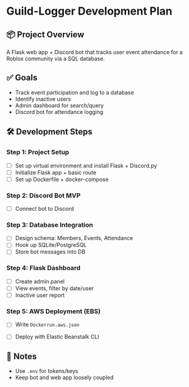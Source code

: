 # Guild-Logger Development Plan

## 📦 Project Overview
A Flask web app + Discord bot that tracks user event attendance for a Roblox community via a SQL database.

## ✅ Goals
- Track event participation and log to a database
- Identify inactive users
- Admin dashboard for search/query
- Discord bot for attendance logging


## 🛠️ Development Steps

### Step 1: Project Setup
- [ ] Set up virtual environment and install Flask + Discord.py
- [ ] Initialize Flask app + basic route
- [ ] Set up Dockerfile + docker-compose

### Step 2: Discord Bot MVP
- [ ] Connect bot to Discord

### Step 3: Database Integration
- [ ] Design schema: Members, Events, Attendance
- [ ] Hook up SQLite/PostgreSQL
- [ ] Store bot messages into DB

### Step 4: Flask Dashboard
- [ ] Create admin panel
- [ ] View events, filter by date/user
- [ ] Inactive user report

### Step 5: AWS Deployment (EBS)
- [ ] Write `Dockerrun.aws.json`
- [ ] Deploy with Elastic Beanstalk CLI


## 📌 Notes
- Use `.env` for tokens/keys
- Keep bot and web app loosely coupled